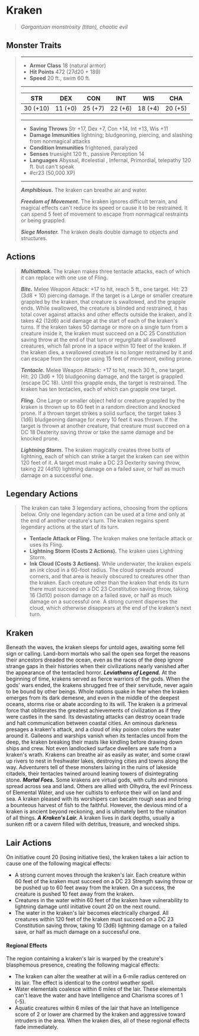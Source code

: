 # Kraken
>*Gargantuan monstrosity (titan), chaotic evil*
## Monster Traits
>___
>- **Armor Class** 18 (natural armor)
>- **Hit Points** 472 (27d20 + 189)
>- **Speed** 20 ft., swim 60 ft.
>___
>|STR|DEX|CON|INT|WIS|CHA|
>|:---:|:---:|:---:|:---:|:---:|:---:|
>|30 (+10)|11 (+0)|25 (+7)|22 (+6)|18 (+4)|20 (+5)|
>___
>- **Saving Throws** Str +17, Dex +7, Con +14, Int +13, Wis +11
>- **Damage Immunities** lightning; bludgeoning, piercing, and slashing from nonmagical attacks
>- **Condition Immunities** frightened, paralyzed
>- **Senses** truesight 120 ft., passive Perception 14
>- **Languages** Abyssal, #celestial , Infernal, Primordial, telepathy 120 ft. but can't speak
>- #cr23 (50,000 XP)
>___
>***Amphibious.*** The kraken can breathe air and water.  
>
>***Freedom of Movement.*** The kraken ignores difficult terrain, and magical effects can't reduce its speed or cause it to be restrained. It can spend 5 feet of movement to escape from nonmagical restraints or being grappled.  
>
>***Siege Monster.*** The kraken deals double damage to objects and structures.  
>
## Actions
>***Multiattack.*** The kraken makes three tentacle attacks, each of which it can replace with one use of Fling.  
>
>***Bite.*** Melee Weapon Attack: +17 to hit, reach 5 ft., one target. Hit: 23 (3d8 + 10) piercing damage. If the target is a Large or smaller creature grappled by the kraken, that creature is swallowed, and the grapple ends. While swallowed, the creature is blinded and restrained, it has total cover against attacks and other effects outside the kraken, and it takes 42 (12d6) acid damage at the start of each of the kraken's turns. If the kraken takes 50 damage or more on a single turn from a creature inside it, the kraken must succeed on a DC 25 Constitution saving throw at the end of that turn or regurgitate all swallowed creatures, which fall prone in a space within 10 feet of the kraken. If the kraken dies, a swallowed creature is no longer restrained by it and can escape from the corpse using 15 feet of movement, exiting prone.  
>
>***Tentacle.*** Melee Weapon Attack: +17 to hit, reach 30 ft., one target. Hit: 20 (3d6 + 10) bludgeoning damage, and the target is grappled (escape DC 18). Until this grapple ends, the target is restrained. The kraken has ten tentacles, each of which can grapple one target.  
>
>***Fling.*** One Large or smaller object held or creature grappled by the kraken is thrown up to 60 feet in a random direction and knocked prone. If a thrown target strikes a solid surface, the target takes 3 (1d6) bludgeoning damage for every 10 feet it was thrown. If the target is thrown at another creature, that creature must succeed on a DC 18 Dexterity saving throw or take the same damage and be knocked prone.  
>
>***Lightning Storm.*** The kraken magically creates three bolts of lightning, each of which can strike a target the kraken can see within 120 feet of it. A target must make a DC 23 Dexterity saving throw, taking 22 (4d10) lightning damage on a failed save, or half as much damage on a successful one.  
>
## Legendary Actions
>The kraken can take 3 legendary actions, choosing from the options below. Only one legendary action can be used at a time and only at the end of another creature's turn. The kraken regains spent legendary actions at the start of its turn.
>
>- **Tentacle Attack or Fling.** The kraken makes one tentacle attack or uses its Fling.
>- **Lightning Storm (Costs 2 Actions).** The kraken uses Lightning Storm.
>- **Ink Cloud (Costs 3 Actions).** While underwater, the kraken expels an ink cloud in a 60-foot radius. The cloud spreads around corners, and that area is heavily obscured to creatures other than the kraken. Each creature other than the kraken that ends its turn there must succeed on a DC 23 Constitution saving throw, taking 16 (3d10) poison damage on a failed save, or half as much damage on a successful one. A strong current disperses the cloud, which otherwise disappears at the end of the kraken's next turn.
## Kraken
Beneath the waves, the kraken sleeps for untold ages, awaiting some fell sign or calling. Land-born mortals who sail the open sea forget the reasons their ancestors dreaded the ocean, even as the races of the deep ignore strange gaps in their histories when their civilizations nearly vanished after the appearance of the tentacled horror.
***Leviathans of Legend.*** At the beginning of time, krakens served as fierce warriors of the gods. When the gods' wars ended, the krakens shrugged free of their servitude, never again to be bound by other beings. Whole nations quake in fear when the kraken emerges from its dark demesne, and even in the middle of the deepest oceans, storms rise or abate according to its will. The kraken is a primeval force that obliterates the greatest achievements of civilization as if they were castles in the sand. Its devastating attacks can destroy ocean trade and halt communication between coastal cities.
An ominous darkness presages a kraken's attack, and a cloud of inky poison colors the water around it. Galleons and warships vanish when its tentacles uncoil from the deep, the kraken breaking their masts like kindling before drawing down ships and crew. Not even landlocked surface dwellers are safe from a kraken's wrath. Krakens can breathe air as easily as water, and some crawl up rivers to nest in freshwater lakes, destroying cities and towns along the way. Adventurers tell of these monsters lairing in the ruins of lakeside citadels, their tentacles twined around leaning towers of disintegrating stone.
***Mortal Foes.*** Some krakens are virtual gods, with cults and minions spread across sea and land. Others are allied with Olhydra, the evil Princess of Elemental Water, and use her cultists to enforce their will on land and sea. A kraken pleased with its worshipers can becalm rough seas and bring a bounteous harvest of fish to the faithful. However, the devious mind of a kraken is ancient beyond reckoning, and is ultimately bent to the ruination of all things.
***A Kraken's Lair.*** A kraken lives in dark depths, usually a sunken rift or a cavern filled with detritus, treasure, and wrecked ships.
## Lair Actions
On initiative count 20 (losing initiative ties), the kraken takes a lair action to cause one of the following magical effects:
- A strong current moves through the kraken's lair. Each creature within 60 feet of the kraken must succeed on a DC 23 Strength saving throw or be pushed up to 60 feet away from the kraken. On a success, the creature is pushed 10 feet away from the kraken.
- Creatures in the water within 60 feet of the kraken have vulnerability to lightning damage until initiative count 20 on the next round.
- The water in the kraken's lair becomes electrically charged. All creatures within 120 feet of the kraken must succeed on a DC 23 Constitution saving throw, taking 10 (3d6) lightning damage on a failed save, or half as much damage on a successful one.
#### Regional Effects
The region containing a kraken's lair is warped by the creature's blasphemous presence, creating the following magical effects:
- The kraken can alter the weather at will in a 6-mile radius centered on its lair. The effect is identical to the control weather spell.
- Water elementals coalesce within 6 miles of the lair. These elementals can't leave the water and have Intelligence and Charisma scores of 1 (-5).
- Aquatic creatures within 6 miles of the lair that have an Intelligence score of 2 or lower are charmed by the kraken and aggressive toward intruders in the area.
When the kraken dies, all of these regional effects fade immediately.